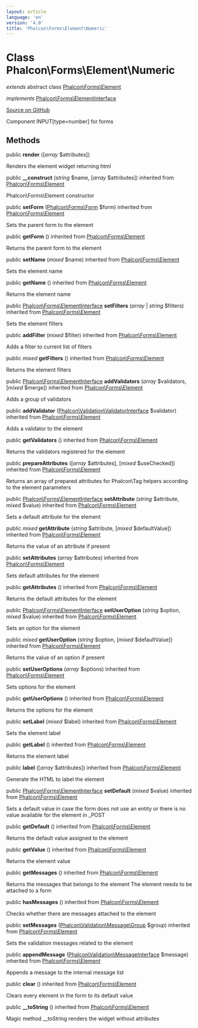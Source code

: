 ```yaml
---
layout: article
language: 'en'
version: '4.0'
title: 'Phalcon\Forms\Element\Numeric'
---
```

# Class **Phalcon\Forms\Element\Numeric**

*extends* abstract class [Phalcon\Forms\Element](/4.0/en/api/Phalcon_Forms_Element)

*implements* [Phalcon\Forms\ElementInterface](/4.0/en/api/Phalcon_Forms_ElementInterface)

<a href="https://github.com/phalcon/cphalcon/tree/v4.0.0/phalcon/forms/element/numeric.zep" class="btn btn-default btn-sm">Source on GitHub</a>

Component INPUT[type=number] for forms


## Methods
public  **render** ([*array* $attributes])

Renders the element widget returning html



public  **__construct** (*string* $name, [*array* $attributes]) inherited from [Phalcon\Forms\Element](/4.0/en/api/Phalcon_Forms_Element)

Phalcon\Forms\Element constructor



public  **setForm** ([Phalcon\Forms\Form](/4.0/en/api/Phalcon_Forms_Form) $form) inherited from [Phalcon\Forms\Element](/4.0/en/api/Phalcon_Forms_Element)

Sets the parent form to the element



public  **getForm** () inherited from [Phalcon\Forms\Element](/4.0/en/api/Phalcon_Forms_Element)

Returns the parent form to the element



public  **setName** (*mixed* $name) inherited from [Phalcon\Forms\Element](/4.0/en/api/Phalcon_Forms_Element)

Sets the element name



public  **getName** () inherited from [Phalcon\Forms\Element](/4.0/en/api/Phalcon_Forms_Element)

Returns the element name



public [Phalcon\Forms\ElementInterface](/4.0/en/api/Phalcon_Forms_ElementInterface) **setFilters** (*array* | *string* $filters) inherited from [Phalcon\Forms\Element](/4.0/en/api/Phalcon_Forms_Element)

Sets the element filters



public  **addFilter** (*mixed* $filter) inherited from [Phalcon\Forms\Element](/4.0/en/api/Phalcon_Forms_Element)

Adds a filter to current list of filters



public *mixed* **getFilters** () inherited from [Phalcon\Forms\Element](/4.0/en/api/Phalcon_Forms_Element)

Returns the element filters



public [Phalcon\Forms\ElementInterface](/4.0/en/api/Phalcon_Forms_ElementInterface) **addValidators** (*array* $validators, [*mixed* $merge]) inherited from [Phalcon\Forms\Element](/4.0/en/api/Phalcon_Forms_Element)

Adds a group of validators



public  **addValidator** ([Phalcon\Validation\ValidatorInterface](/4.0/en/api/Phalcon_Validation_ValidatorInterface) $validator) inherited from [Phalcon\Forms\Element](/4.0/en/api/Phalcon_Forms_Element)

Adds a validator to the element



public  **getValidators** () inherited from [Phalcon\Forms\Element](/4.0/en/api/Phalcon_Forms_Element)

Returns the validators registered for the element



public  **prepareAttributes** ([*array* $attributes], [*mixed* $useChecked]) inherited from [Phalcon\Forms\Element](/4.0/en/api/Phalcon_Forms_Element)

Returns an array of prepared attributes for Phalcon\Tag helpers
according to the element parameters



public [Phalcon\Forms\ElementInterface](/4.0/en/api/Phalcon_Forms_ElementInterface) **setAttribute** (*string* $attribute, *mixed* $value) inherited from [Phalcon\Forms\Element](/4.0/en/api/Phalcon_Forms_Element)

Sets a default attribute for the element



public *mixed* **getAttribute** (*string* $attribute, [*mixed* $defaultValue]) inherited from [Phalcon\Forms\Element](/4.0/en/api/Phalcon_Forms_Element)

Returns the value of an attribute if present



public  **setAttributes** (*array* $attributes) inherited from [Phalcon\Forms\Element](/4.0/en/api/Phalcon_Forms_Element)

Sets default attributes for the element



public  **getAttributes** () inherited from [Phalcon\Forms\Element](/4.0/en/api/Phalcon_Forms_Element)

Returns the default attributes for the element



public [Phalcon\Forms\ElementInterface](/4.0/en/api/Phalcon_Forms_ElementInterface) **setUserOption** (*string* $option, *mixed* $value) inherited from [Phalcon\Forms\Element](/4.0/en/api/Phalcon_Forms_Element)

Sets an option for the element



public *mixed* **getUserOption** (*string* $option, [*mixed* $defaultValue]) inherited from [Phalcon\Forms\Element](/4.0/en/api/Phalcon_Forms_Element)

Returns the value of an option if present



public  **setUserOptions** (*array* $options) inherited from [Phalcon\Forms\Element](/4.0/en/api/Phalcon_Forms_Element)

Sets options for the element



public  **getUserOptions** () inherited from [Phalcon\Forms\Element](/4.0/en/api/Phalcon_Forms_Element)

Returns the options for the element



public  **setLabel** (*mixed* $label) inherited from [Phalcon\Forms\Element](/4.0/en/api/Phalcon_Forms_Element)

Sets the element label



public  **getLabel** () inherited from [Phalcon\Forms\Element](/4.0/en/api/Phalcon_Forms_Element)

Returns the element label



public  **label** ([*array* $attributes]) inherited from [Phalcon\Forms\Element](/4.0/en/api/Phalcon_Forms_Element)

Generate the HTML to label the element



public [Phalcon\Forms\ElementInterface](/4.0/en/api/Phalcon_Forms_ElementInterface) **setDefault** (*mixed* $value) inherited from [Phalcon\Forms\Element](/4.0/en/api/Phalcon_Forms_Element)

Sets a default value in case the form does not use an entity
or there is no value available for the element in _POST



public  **getDefault** () inherited from [Phalcon\Forms\Element](/4.0/en/api/Phalcon_Forms_Element)

Returns the default value assigned to the element



public  **getValue** () inherited from [Phalcon\Forms\Element](/4.0/en/api/Phalcon_Forms_Element)

Returns the element value



public  **getMessages** () inherited from [Phalcon\Forms\Element](/4.0/en/api/Phalcon_Forms_Element)

Returns the messages that belongs to the element
The element needs to be attached to a form



public  **hasMessages** () inherited from [Phalcon\Forms\Element](/4.0/en/api/Phalcon_Forms_Element)

Checks whether there are messages attached to the element



public  **setMessages** ([Phalcon\Validation\Message\Group](/4.0/en/api/Phalcon_Validation_Message_Group) $group) inherited from [Phalcon\Forms\Element](/4.0/en/api/Phalcon_Forms_Element)

Sets the validation messages related to the element



public  **appendMessage** ([Phalcon\Validation\MessageInterface](/4.0/en/api/Phalcon_Validation_MessageInterface) $message) inherited from [Phalcon\Forms\Element](/4.0/en/api/Phalcon_Forms_Element)

Appends a message to the internal message list



public  **clear** () inherited from [Phalcon\Forms\Element](/4.0/en/api/Phalcon_Forms_Element)

Clears every element in the form to its default value



public  **__toString** () inherited from [Phalcon\Forms\Element](/4.0/en/api/Phalcon_Forms_Element)

Magic method __toString renders the widget without attributes



